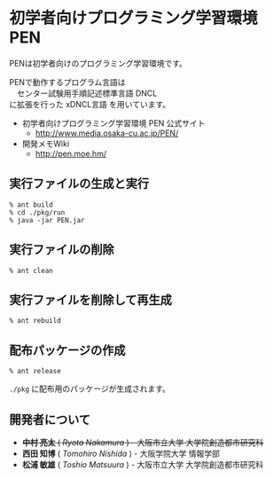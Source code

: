 # 初学者向けプログラミング学習環境 PEN
PENは初学者向けのプログラミング学習環境です。

PENで動作するプログラム言語は  
　センター試験用手順記述標準言語 DNCL  
に拡張を行った xDNCL言語 を用いています。

* 初学者向けプログラミング学習環境 PEN 公式サイト
	* <http://www.media.osaka-cu.ac.jp/PEN/>
* 開発メモWiki
	* <http://pen.moe.hm/>

## 実行ファイルの生成と実行

```
% ant build
% cd ./pkg/run
% java -jar PEN.jar
```

## 実行ファイルの削除

```
% ant clean
```

## 実行ファイルを削除して再生成

```
% ant rebuild
```

## 配布パッケージの作成

```
% ant release
```

`./pkg` に配布用のパッケージが生成されます。

## 開発者について

* ~~**中村 亮太** ( *Ryota Nakamura* ) - 大阪市立大学 大学院創造都市研究科~~
* **西田 知博** ( *Tomohiro Nishida* ) - 大阪学院大学 情報学部
* **松浦 敏雄** ( *Toshio Matsuura* ) - 大阪市立大学 大学院創造都市研究科